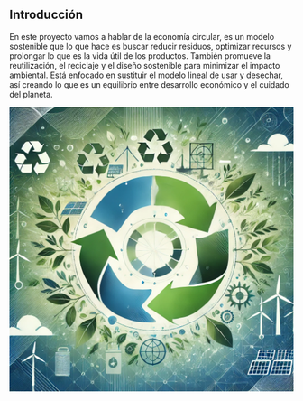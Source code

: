 ## Introducción

En este proyecto vamos a hablar de la economía circular, es un modelo sostenible que lo que hace es buscar reducir residuos, optimizar recursos y prolongar lo que es la vida útil de los productos. También promueve la reutilización, el reciclaje y el diseño sostenible para minimizar  el impacto ambiental. Está enfocado en sustituir el modelo lineal de usar y  desechar, así creando lo que es un equilibrio entre desarrollo económico y el cuidado del planeta.

![Introduccion](img/introduccion.png)

